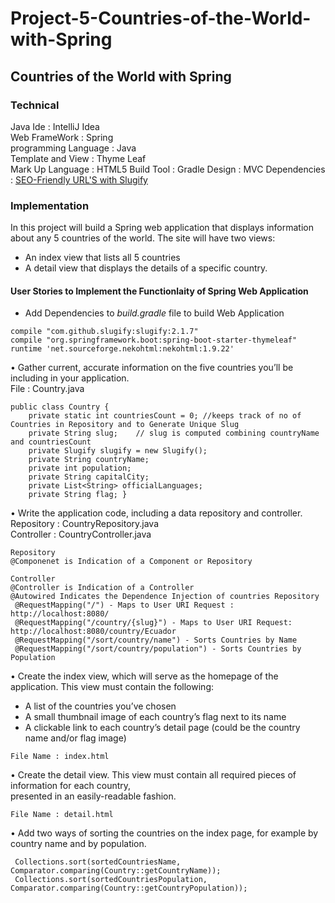 # Project-5-Countries-of-the-World-with-Spring

## Countries of the World with Spring

### Technical

Java Ide : IntelliJ Idea   
Web FrameWork : Spring   
programming Language : Java   
Template and View : Thyme Leaf   
Mark Up Language : HTML5
Build Tool : Gradle
Design : MVC
Dependencies :  [SEO-Friendly URL'S with Slugify](https://github.com/slugify/slugify)

### Implementation

In this project will build a Spring web application that displays information about any 5 countries of the world. 
The site will have two views:

* An index view that lists all 5 countries
* A detail view that displays the details of a specific country.

#### User Stories to Implement the Functionlaity of Spring Web Application

* Add Dependencies to *build.gradle* file to build Web Application   

```
compile "com.github.slugify:slugify:2.1.7"
compile "org.springframework.boot:spring-boot-starter-thymeleaf"
runtime 'net.sourceforge.nekohtml:nekohtml:1.9.22'

```

•	Gather current, accurate information on the five countries you’ll be including in your application.   
File : Country.java

```
public class Country {
    private static int countriesCount = 0; //keeps track of no of Countries in Repository and to Generate Unique Slug
    private String slug;    // slug is computed combining countryName and countriesCount
    private Slugify slugify = new Slugify();
    private String countryName;
    private int population;
    private String capitalCity;
    private List<String> officialLanguages;
    private String flag; }
```


•	Write the application code, including a data repository and controller.   
Repository : CountryRepository.java   
Controller : CountryController.java

```
Repository
@Componenet is Indication of a Component or Repository
``` 
```
Controller 
@Controller is Indication of a Controller 
@Autowired Indicates the Dependence Injection of countries Repository
 @RequestMapping("/") - Maps to User URI Request : http://localhost:8080/
 @RequestMapping("/country/{slug}") - Maps to User URI Request: http://localhost:8080/country/Ecuador
 @RequestMapping("/sort/country/name") - Sorts Countries by Name
 @RequestMapping("/sort/country/population") - Sorts Countries by Population
 ```
•	Create the index view, which will serve as the homepage of the application. This view must contain the following:
-	A list of the countries you’ve chosen
-	A small thumbnail image of each country’s flag next to its name
-	A clickable link to each country’s detail page (could be the country name and/or flag image)

`File Name : index.html`

•	Create the detail view. This view must contain all required pieces of information for each country,    
presented in an easily-readable fashion.

`File Name : detail.html`

•	Add two ways of sorting the countries on the index page, for example by country name and by population.   

```
 Collections.sort(sortedCountriesName, Comparator.comparing(Country::getCountryName));
 Collections.sort(sortedCountriesPopulation, Comparator.comparing(Country::getCountryPopulation));
```

